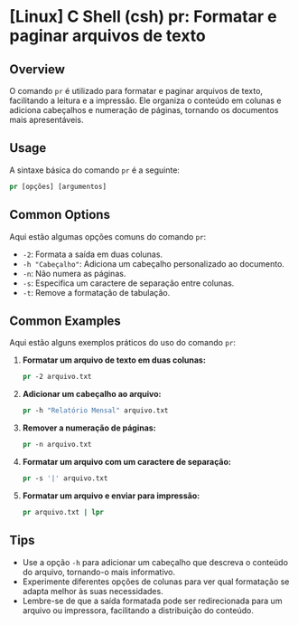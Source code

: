 # [Linux] C Shell (csh) pr: Formatar e paginar arquivos de texto

## Overview
O comando `pr` é utilizado para formatar e paginar arquivos de texto, facilitando a leitura e a impressão. Ele organiza o conteúdo em colunas e adiciona cabeçalhos e numeração de páginas, tornando os documentos mais apresentáveis.

## Usage
A sintaxe básica do comando `pr` é a seguinte:

```csh
pr [opções] [argumentos]
```

## Common Options
Aqui estão algumas opções comuns do comando `pr`:

- `-2`: Formata a saída em duas colunas.
- `-h "Cabeçalho"`: Adiciona um cabeçalho personalizado ao documento.
- `-n`: Não numera as páginas.
- `-s`: Especifica um caractere de separação entre colunas.
- `-t`: Remove a formatação de tabulação.

## Common Examples
Aqui estão alguns exemplos práticos do uso do comando `pr`:

1. **Formatar um arquivo de texto em duas colunas:**
   ```csh
   pr -2 arquivo.txt
   ```

2. **Adicionar um cabeçalho ao arquivo:**
   ```csh
   pr -h "Relatório Mensal" arquivo.txt
   ```

3. **Remover a numeração de páginas:**
   ```csh
   pr -n arquivo.txt
   ```

4. **Formatar um arquivo com um caractere de separação:**
   ```csh
   pr -s '|' arquivo.txt
   ```

5. **Formatar um arquivo e enviar para impressão:**
   ```csh
   pr arquivo.txt | lpr
   ```

## Tips
- Use a opção `-h` para adicionar um cabeçalho que descreva o conteúdo do arquivo, tornando-o mais informativo.
- Experimente diferentes opções de colunas para ver qual formatação se adapta melhor às suas necessidades.
- Lembre-se de que a saída formatada pode ser redirecionada para um arquivo ou impressora, facilitando a distribuição do conteúdo.
